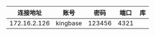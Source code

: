 | 连接地址         | 账号 | 密码           | 端口   | 库       |
|--------------|----|--------------|------|---------|
| 172.16.2.126 | kingbase | 123456 | 4321 |  |
